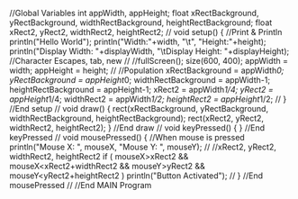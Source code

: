 //Global Variables
int appWidth, appHeight;
float xRectBackground, yRectBackground, widthRectBackground, heightRectBackground;
float xRect2, yRect2, widthRect2, heightRect2;
//
void setup() {
  //Print & Println
  println("Hello World");
  println("Width:"+width, "\t", "Height:"+height);
  println("Display Width: "+displayWidth, "\tDisplay Height: "+displayHeight);
  //Character Escapes, tab, new
  //
  //fullScreen();
  size(600, 400);
  appWidth = width;
  appHeight = height;
  //
  //Population
  xRectBackground = appWidth*0;
  yRectBackground = appHeight*0;
  widthRectBackground = appWidth-1;
  heightRectBackground = appHeight-1;
  xRect2 = appWidth*1/4;
  yRect2 = appHeight*1/4;
  widthRect2 = appWidth*1/2;
  heightRect2 = appHeight*1/2;
  //
} //End setup
//
void draw() {
  rect(xRectBackground, yRectBackground, widthRectBackground, heightRectBackground);
  rect(xRect2, yRect2, widthRect2, heightRect2);
} //End draw
//
void keyPressed() {
} //End keyPressed
//
void mousePressed() {
  //When mouse is pressed
  println("Mouse X: ", mouseX, "Mouse Y: ", mouseY);
  //
  //xRect2, yRect2, widthRect2, heightRect2
  if ( mouseX>xRect2 && mouseX<xRect2+widthRect2 && mouseY>yRect2 && mouseY<yRect2+heightRect2 ) println("Button Activated");
  //
} //End mousePressed
//
//End MAIN Program